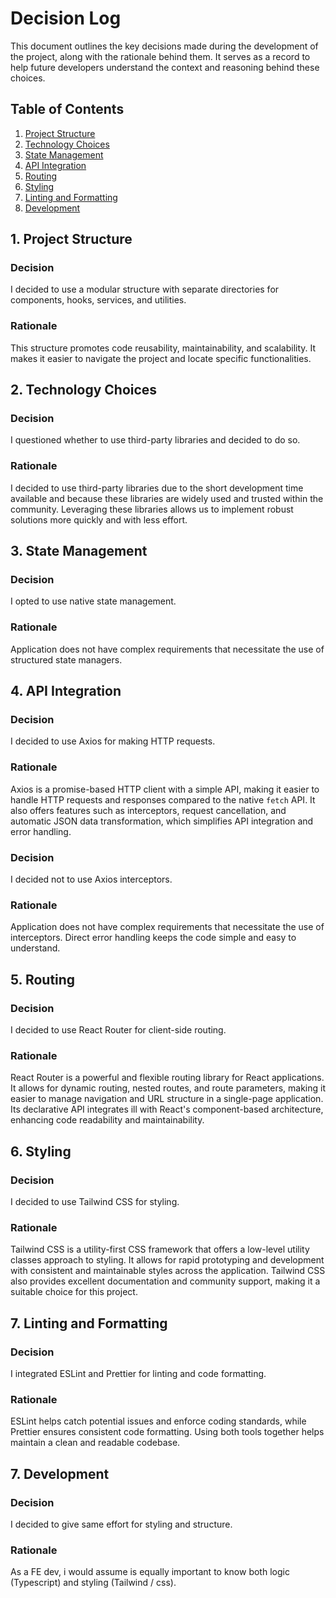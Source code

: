 # Decision Log

This document outlines the key decisions made during the development of the project, along with the rationale behind them. It serves as a record to help future developers understand the context and reasoning behind these choices.

## Table of Contents

1. [Project Structure](#project-structure)
2. [Technology Choices](#technology-choices)
3. [State Management](#state-management)
4. [API Integration](#api-integration)
5. [Routing](#routing)
6. [Styling](#styling)
7. [Linting and Formatting](#linting-and-formatting)
8. [Development](#development)

## 1. Project Structure

### Decision

I decided to use a modular structure with separate directories for components, hooks, services, and utilities.

### Rationale

This structure promotes code reusability, maintainability, and scalability. It makes it easier to navigate the project and locate specific functionalities.

## 2. Technology Choices

### Decision

I questioned whether to use third-party libraries and decided to do so.

### Rationale

I decided to use third-party libraries due to the short development time available and because these libraries are widely used and trusted within the community. Leveraging these libraries allows us to implement robust solutions more quickly and with less effort.

## 3. State Management

### Decision

I opted to use native state management.

### Rationale

Application does not have complex requirements that necessitate the use of structured state managers.

## 4. API Integration

### Decision

I decided to use Axios for making HTTP requests.

### Rationale

Axios is a promise-based HTTP client with a simple API, making it easier to handle HTTP requests and responses compared to the native `fetch` API. It also offers features such as interceptors, request cancellation, and automatic JSON data transformation, which simplifies API integration and error handling.

### Decision

I decided not to use Axios interceptors.

### Rationale

Application does not have complex requirements that necessitate the use of interceptors. Direct error handling keeps the code simple and easy to understand.

## 5. Routing

### Decision

I decided to use React Router for client-side routing.

### Rationale

React Router is a powerful and flexible routing library for React applications. It allows for dynamic routing, nested routes, and route parameters, making it easier to manage navigation and URL structure in a single-page application. Its declarative API integrates ill with React's component-based architecture, enhancing code readability and maintainability.

## 6. Styling

### Decision

I decided to use Tailwind CSS for styling.

### Rationale

Tailwind CSS is a utility-first CSS framework that offers a low-level utility classes approach to styling. It allows for rapid prototyping and development with consistent and maintainable styles across the application. Tailwind CSS also provides excellent documentation and community support, making it a suitable choice for this project.

## 7. Linting and Formatting

### Decision

I integrated ESLint and Prettier for linting and code formatting.

### Rationale

ESLint helps catch potential issues and enforce coding standards, while Prettier ensures consistent code formatting. Using both tools together helps maintain a clean and readable codebase.

## 7. Development

### Decision

I decided to give same effort for styling and structure.

### Rationale

As a FE dev, i would assume is equally important to know both logic (Typescript) and styling (Tailwind / css).
